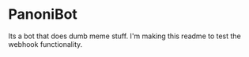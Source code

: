 # PanoniBot
Its a bot that does dumb meme stuff.  I'm making this readme to test the webhook functionality.
